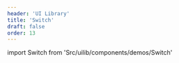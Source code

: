 ```yaml
---
header: 'UI Library'
title: 'Switch'
draft: false
order: 13
---
```


<!--
  ATTENTION: This file is auto generated by using "makeDemosFactory".
  Do not change the content!
-->

import Switch from 'Src/uilib/components/demos/Switch'

<Switch />

